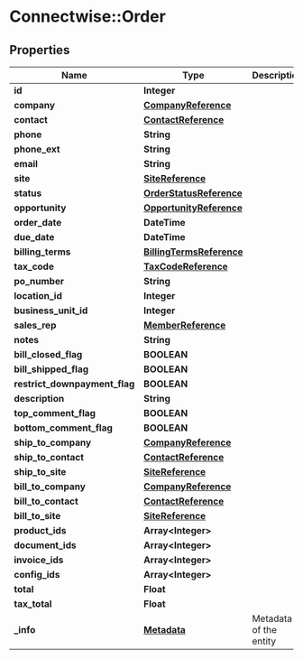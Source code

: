 # Connectwise::Order

## Properties
Name | Type | Description | Notes
------------ | ------------- | ------------- | -------------
**id** | **Integer** |  | [optional] 
**company** | [**CompanyReference**](CompanyReference.md) |  | 
**contact** | [**ContactReference**](ContactReference.md) |  | [optional] 
**phone** | **String** |  | [optional] 
**phone_ext** | **String** |  | [optional] 
**email** | **String** |  | [optional] 
**site** | [**SiteReference**](SiteReference.md) |  | [optional] 
**status** | [**OrderStatusReference**](OrderStatusReference.md) |  | 
**opportunity** | [**OpportunityReference**](OpportunityReference.md) |  | [optional] 
**order_date** | **DateTime** |  | [optional] 
**due_date** | **DateTime** |  | [optional] 
**billing_terms** | [**BillingTermsReference**](BillingTermsReference.md) |  | [optional] 
**tax_code** | [**TaxCodeReference**](TaxCodeReference.md) |  | [optional] 
**po_number** | **String** |  | [optional] 
**location_id** | **Integer** |  | [optional] 
**business_unit_id** | **Integer** |  | [optional] 
**sales_rep** | [**MemberReference**](MemberReference.md) |  | 
**notes** | **String** |  | [optional] 
**bill_closed_flag** | **BOOLEAN** |  | [optional] 
**bill_shipped_flag** | **BOOLEAN** |  | [optional] 
**restrict_downpayment_flag** | **BOOLEAN** |  | [optional] 
**description** | **String** |  | [optional] 
**top_comment_flag** | **BOOLEAN** |  | [optional] 
**bottom_comment_flag** | **BOOLEAN** |  | [optional] 
**ship_to_company** | [**CompanyReference**](CompanyReference.md) |  | [optional] 
**ship_to_contact** | [**ContactReference**](ContactReference.md) |  | [optional] 
**ship_to_site** | [**SiteReference**](SiteReference.md) |  | [optional] 
**bill_to_company** | [**CompanyReference**](CompanyReference.md) |  | [optional] 
**bill_to_contact** | [**ContactReference**](ContactReference.md) |  | [optional] 
**bill_to_site** | [**SiteReference**](SiteReference.md) |  | [optional] 
**product_ids** | **Array&lt;Integer&gt;** |  | [optional] 
**document_ids** | **Array&lt;Integer&gt;** |  | [optional] 
**invoice_ids** | **Array&lt;Integer&gt;** |  | [optional] 
**config_ids** | **Array&lt;Integer&gt;** |  | [optional] 
**total** | **Float** |  | [optional] 
**tax_total** | **Float** |  | [optional] 
**_info** | [**Metadata**](Metadata.md) | Metadata of the entity | [optional] 


